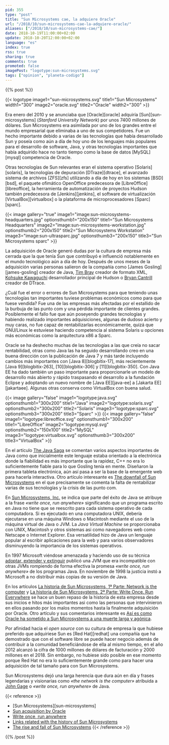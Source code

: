 ```yaml
---
pid: 355
type: "post"
title: "Sun Microsystems cae, la adquiere Oracle"
url: "/2018/10/sun-microsystems-cae-la-adquiere-oracle/"
aliases: ["/2018/10/sun-microsystems-cae/"]
date: 2018-10-19T11:00:00+02:00
update: 2018-10-20T12:00:00+02:00
language: "es"
index: true
rss: true
sharing: true
comments: true
promoted: false
imagePost: "logotype:sun-microsystems.svg"
tags: ["opinion", "planeta-codigo"]
---
```


{{% post %}}

{{< logotype image1="sun-microsystems.svg" title1="Sun Microsystems" width1="300" image2="oracle.svg" title2="Oracle" width2="300" >}}

Era enero del 2010 y se anunciaba que [Oracle][oracle] adquiría [Sun][sun-microsystems] (_Stanford University Network_) por unos 7400 millones de dólares. Sun Microsystems era asimilada por uno de los grandes entre el mundo empresarial que eliminaba a uno de sus competidores. Fue un hecho importante debido a varias de las tecnologías que había desarrollado Sun y poseía como aún a día de hoy uno de los lenguajes más populares para el desarrollo de software, Java, y otras tecnologías importantes que había adquirido hace no tanto tiempo como la base de datos [MySQL][mysql] competencia de Oracle.

Otras tecnologías de Sun relevantes eran el sistema operativo [Solaris][solaris], la tecnologías de depuración [DTraze][dtrace], el avanzado sistema de archivos [ZFS][zfs] utilizando a día de hoy en los sistemas [BSD][bsd], el paquete ofimático OpenOffice predecesora de [LibreOffice][libreoffice], la herramienta de automatización de proyectos Hudson también predecesora de [Jenkins][jenkins], el software de virtualización [VirtualBox][virtualbox] o la plataforma de microprocesadores [Sparc][sparc].

{{< image
    gallery="true"
    image1="image:sun-microsystems-headquarters.jpg" optionsthumb1="200x150" title1="Sun Microsystems Headquarters"
    image2="image:sun-microsystems-workstation.jpg" optionsthumb2="200x150" title2="Sun Microsystems Workstation"
    image3="image:sun-ultrasparc.jpg" optionsthumb3="200x150" title3="Sun Microsystems sparc" >}}

La adquisición de Oracle generó dudas por la cultura de empresa más cerrada que la que tenía Sun que contribuyó e influenció notablemente en el mundo tecnológico aún a día de hoy. Después de unos meses de la adquisición varias personas salieron de la compañía como [James Gosling][james-gosling] creador de Java, [Tim Bray](https://en.wikipedia.org/wiki/Tim_Bray) creador de formato XML, [Kohsuke Kawaguchi](https://en.wikipedia.org/wiki/Kohsuke_Kawaguchi) desarrollador principal de Hudson o [Bryan Cantrill](https://en.wikipedia.org/wiki/Bryan_Cantrill) creador de DTrace.

¿Cuál fue el error o errores de Sun Microsystems para que teniendo unas tecnologías tan importantes tuviese problemas económicos como para que fuese vendida? Fue una de las empresas más afectadas por el estallido de la burbuja de las punto com y una pérdida importante de clientes grandes. Posiblemente el fallo fue que aún poseyendo grandes tecnologías y habiendo realizado importantes adquisiciones, algunas de dudoso acierto y muy caras, no fue capaz de rentabilizarlas económicamente, quizá que GNU/Linux le estuviese haciendo competencia al sistema Solaris u opciones más económicas como la arquitectura x86 a Sparc.

Oracle se ha deshecho muchas de las tecnologías a las que creía no sacar rentabilidad, otras como Java las ha seguido desarrollando creo en una buena dirección con la publicación de Java 7 y más tarde incluyendo cambios más importantes con [Java 8][blogbitix-17], más recientemente [Java 9][blogbitix-263], [10][blogbitix-306] y [11][blogbitix-350]. Con Java EE ha dado también un paso importante para proporcionarle un modelo de desarrollo más abierto y rápido traspasando el desarrollo a la fundación Eclipse y adoptando un nuevo nombre de [Java EE][java-ee] a [Jakarta EE][jakartaee]. Algunas otras conserva como VirtualBox con buena salud.

{{< image
    gallery="false"
    image1="logotype:java.svg" optionsthumb1="300x200" title1="Java"
    image2="logotype:solaris.svg" optionsthumb2="300x200" title2="Solaris"
    image3="logotype:sparc.svg" optionsthumb3="300x200" title3="Sparc" >}}
{{< image
    gallery="false"
    image1="logotype:libreoffice.svg" optionsthumb1="300x200" title1="LibreOffice"
    image2="logotype:mysql.svg" optionsthumb2="150x100" title2="MySQL"
    image3="logotype:virtualbox.svg" optionsthumb3="300x200" title3="VirtualBox" >}}

En el artículo [The Java Saga](https://www.wired.com/1995/12/java-saga/) se comentan varios aspectos importantes de Java como que inicialmente este lenguaje estaba orientado a la electrónica donde la fiabilidad es más importante que la rapidez, C++ no era lo suficientemente fiable para lo que Gosling tenía en mente. Diseñaron la primera tableta electrónica, aún así pasa a ser la base de la emergente web para hacerla interactiva. Otro artículo interesante es [The downfall of Sun Microsystems](https://www.networkworld.com/article/2268096/servers/the-downfall-of-sun-microsystems.html) en el que precisamente se comenta la falta de rentabilizar varias de sus tecnologías y la crisis de las punto com.

En [Sun Microsystems, Inc.](https://www.britannica.com/topic/Sun-Microsystems-Inc) se indica que parte del éxito de Java se atribuye a la frase _«write once, run anywhere»_ significando que un programa escrito en Java no tiene que se reescrito para cada sistema operativo de cada computadora. Si es ejecutado en una computadora UNIX, debería ejecutarse en una máquina Windows o Macintosh mediante el uso de la máquina virtual de Java o JVM. La _Java Virtual Machine_ se proporcionaba con UNIX, Macintosh y otros sistemas asi como navegadores web como Netscape o Internet Explorer. Esa versatilidad hizo de Java un lenguaje popular al escribir aplicaciones para la web y para varios observadores disminuyendo la importancia de los sistemas operativos.

En 1997 Microsoft viéndose amenazada y haciendo uso de su técnica [adoptar, extender y extinguir](https://en.wikipedia.org/wiki/Embrace%2C_extend%2C_and_extinguish) publicó una JVM que era incompatible con otras JVMs rompiendo de forma efectiva la promesa _«write once, run anywhere»_ de los programas Java. En noviembre de 1998 la justicia instó a Microsoft a no distribuir más copias de su versión de Java.

En los artículos [La historia de Sun Microsystems, 1ª Parte: Network is the computer](https://mailchi.mp/bonillaware/sun-microsystems-1?e=ccf70eee59) y [La historia de Sun Microsystems. 2ª Parte: Write Once. Run Everywhere](https://mailchi.mp/bonillaware/sun-microsystems-2?e=ccf70eee59) se hace un buen repaso de la historia de esta empresa desde sus inicios e hitos más importantes asi como las personas que intervinieron en ellos pasando por los malos momentos hasta la finalmente adquisición por Oracle. Otro artículo y sus comentarios interesante es [Así es como Oracle ha sometido a Sun Microsystems a una muerte larga y agónica](https://www.xataka.com/historia-tecnologica/asi-es-como-oracle-ha-sometido-a-sun-microsystems-a-una-muerte-larga-y-agonica).

Por afinidad hacia el _open source_ con su cultura de empresa la que hubiese preferido que adquiriese Sun es [Red Hat][redhat] una compañía que ha demostrado que con el software libre se puede hacer negocio además de contribuir a la comunidad beneficiándose de ella al mismo tiempo, en el año 2012 alcanzó la cifra de 1000 millones de dólares de facturación y 2000 millones en el 2018. Sin embargo, no hubiese sido posible en ese momento porque Red Hat no era lo suficientemente grande como para hacer una adquisición de tal tamaño para con Sun Microsystems.

Sun Microsystems dejó una larga herencia que dura aún en día y frases legendarias y visionarias como _«the network is the computer»_ atribuida a [John Gage](https://en.wikipedia.org/wiki/John_Gage) o _«write once, run anywhere»_ de Java.

{{< reference >}}
* [Sun Microsystems][sun-microsystems]
* [Sun acquisition by Oracle](https://en.wikipedia.org/wiki/Sun_acquisition_by_Oracle)
* [Write once, run anywhere](https://en.wikipedia.org/wiki/Write_once,_run_anywhere)
* [Links related with the history of Sun Microsystems](https://gist.github.com/dbonillaf/d62dc83bc3747cccb0d885c9d4ad76f5)
* [The rise and fall of Sun Microsystems](https://www.arnnet.com.au/slideshow/334210/pictures-remember-rise-fall-sun-microsystems/)
{{< /reference >}}

{{% /post %}}
